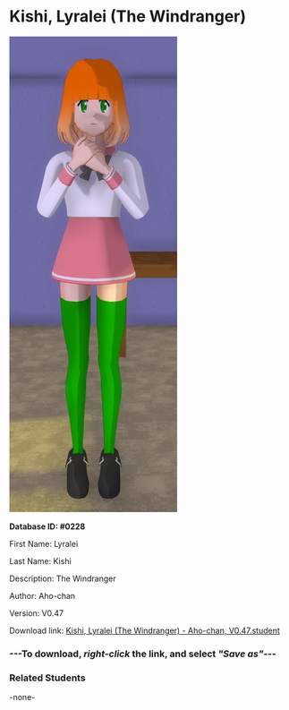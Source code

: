 # Kishi, Lyralei (The Windranger)

<img src="Files/Images/Kishi, Lyralei (The Windranger).png" title="Kishi, Lyralei (The Windranger) - Aho-chan, V0.47">

**Database ID: #0228**

First Name: Lyralei

Last Name: Kishi

Description: The Windranger

Author: Aho-chan

Version: V0.47

Download link: <a href="https://raw.githubusercontent.com/Arbiter1223/Daigaku-Gurashi-Custom-Students/master/Files/Studen%20Files/Kishi%2C%20Lyralei%20(The%20Windranger)%20-%20Aho-chan%2C%20V0.47.student">Kishi, Lyralei (The Windranger) - Aho-chan, V0.47.student</a>

### ---**To download, _right-click_ the link, and select _"Save as"_**---

### Related Students

-none-
